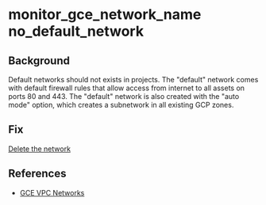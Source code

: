 # monitor_gce_network_name no_default_network

## Background

Default networks should not exists in projects.
The "default" network comes with default firewall rules that allow access from internet to all assets on ports 80 and 443.
The "default" network is also created with the "auto mode" option, which creates a subnetwork in all existing GCP zones.

## Fix

[Delete the network](https://cloud.google.com/vpc/docs/using-vpc#deleting_a_network)

## References

- [GCE VPC Networks](https://cloud.google.com/vpc/docs/vpc)
